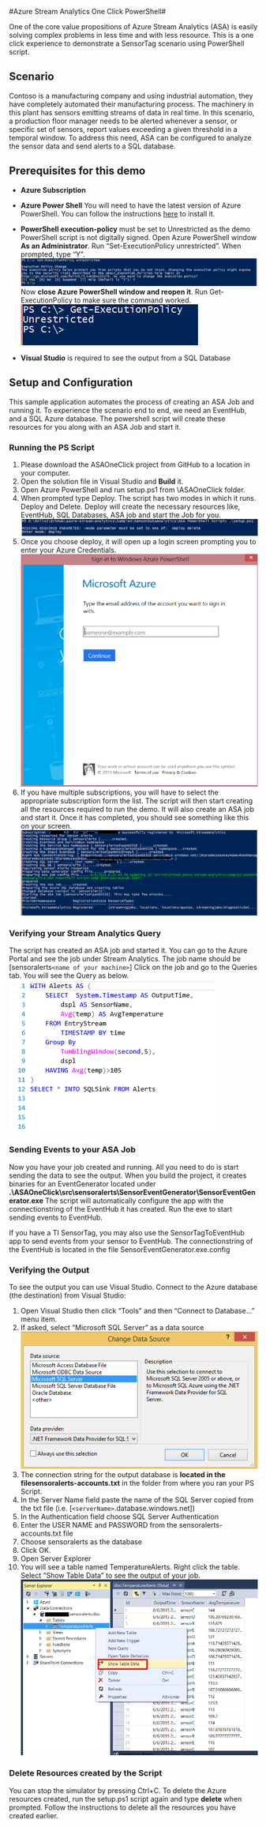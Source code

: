 #Azure Stream Analytics One Click PowerShell#

One of the core value propositions of Azure Stream Analytics (ASA) is easily solving complex problems in less time and with less resource. This is a one click experience to demonstrate a SensorTag scenario using PowerShell script.

## Scenario ##
Contoso is a manufacturing company and using industrial automation, they have completely automated their manufacturing process. The machinery in this plant has sensors emitting streams of data in real time. In this scenario, a production floor manager needs to be alerted whenever a sensor, or specific set of sensors, report values exceeding a given threshold in a temporal window. To address this need, ASA can be configured to analyze the sensor data and send alerts to a SQL database. 


## Prerequisites for this demo ##

- **Azure Subscription**

- **Azure Power Shell** You will need to have the latest version of Azure PowerShell. You can follow the instructions [here](http://azure.microsoft.com/en-us/documentation/articles/install-configure-powershell/) to install it.
- **PowerShell execution-policy** must be set to Unrestricted as the demo PowerShell script is not digitally signed. Open Azure PowerShell window **As an Administrator**. Run “Set-ExecutionPolicy unrestricted”. When prompted, type “Y”.
![Set-ExecutionPloicy](./images/Set-ExecutionPolicy.png)
Now **close Azure PowerShell window and reopen it**. Run Get-ExecutionPolicy to make sure the command worked.
![Set-ExecutionPloicy](./images/Get-ExecutionPolicy.png)

- **Visual Studio** is required to see the output from a SQL Database

## Setup and Configuration ##
This sample application automates the process of creating an ASA Job and running it. To experience the scenario end to end, we need an EventHub, and a SQL Azure database. The powershell script will create these resources for you along with an ASA Job and start it. 
### Running the PS Script ###
1. Please download the ASAOneClick project from GitHub to a location in your computer.
2. Open the solution file in Visual Studio and **Build** it. 
2. Open Azure PowerShell and run setup.ps1 from \ASAOneClick folder. 
3. When prompted type Deploy. The script has two modes in which it runs. Deploy and Delete. Deploy will create the necessary resources like, EventHub, SQL Databases, ASA job and start the Job for you.
![](./images/Deploy.png)
4. Once you choose deploy, it will open up a login screen prompting you to enter your Azure Credentials. 
![](./images/AzureLogin.png)
5. If you have multiple subscriptions, you will have to select the appropriate subscription form the list. The script will then start creating all the resources required to run the demo. It will also create an ASA job and start it. Once it has completed, you should see something like this on your screen.
![](./images/ScriptRun.png)

### Verifying your Stream Analytics Query ###
The script has created an ASA job and started it. You can go to the Azure Portal and see the job under Stream Analytics. The job name should be [sensoralerts```<name of your machine>```]
Click on the job and go to the Queries tab. You will see the Query as below.
![](./images/Query.png)

### Sending Events to your ASA Job ###
Now you have your job created and running. All you need to do is start sending the data to see the output. When you build the project, it creates binaries for an EventGenerator located under **.\ASAOneClick\src\sensoralerts\SensorEventGenerator\SensorEventGenerator.exe**
The script will automatically configure the app with the connectionstring of the EventHub it has created. Run the exe to start sending events to EventHub.

If you have a TI SensorTag, you may also use the SensorTagToEventHub app to send events from your sensor to EventHub. The connectionstring of the EventHub is located in the file SensorEventGenerator.exe.config

### Verifying the Output ###
To see the output you can use Visual Studio.
Connect to the Azure database (the destination) from Visual Studio:

1. Open Visual Studio then click “Tools” and then “Connect to Database…” menu item.
2. If asked, select “Microsoft SQL Server” as a data source
![](./images/SQLConnection1.png)
3. The connection string for the output database is **located in the filesensoralerts-accounts.txt** in the folder from where you ran your PS Script. 
4. In the Server Name field paste the name of the SQL Server copied from the txt file (i.e. [```<serverName>```.database.windows.net])
4. In the Authentication field choose SQL Server Authentication
5. Enter the USER NAME and PASSWORD from the sensoralerts-accounts.txt file
6. Choose sensoralerts as the database
7. Click OK.
8. Open Server Explorer
9. You will see a table named TemperatureAlerts. Right click the table. Select “Show Table Data” to see the output of your job.
![](./images/ShowResults.png)

### Delete Resources created by the Script ###
You can stop the simulator by pressing Ctrl+C. To delete the Azure resources created, run the setup.ps1 script again and type **delete** when prompted. Follow the instructions to delete all the resources you have created earlier.